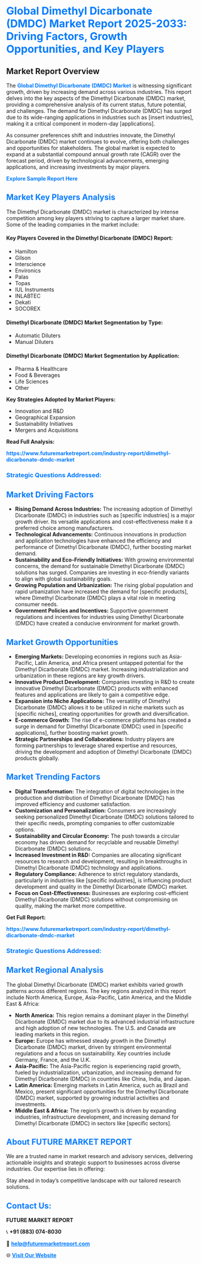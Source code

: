<h1 style="color: #007BFF;">Global Dimethyl Dicarbonate (DMDC) Market Report 2025-2033: Driving Factors, Growth Opportunities, and Key Players</h1>

<section id="overview">
<h2>Market Report Overview</h2>
<p>The <a href="https://www.futuremarketreport.com/industry-report/dimethyl-dicarbonate-dmdc-market" style="color: #007BFF; text-decoration: none;"><strong>Global Dimethyl Dicarbonate (DMDC) Market</strong></a> is witnessing significant growth, driven by increasing demand across various industries. This report delves into the key aspects of the Dimethyl Dicarbonate (DMDC) market, providing a comprehensive analysis of its current status, future potential, and challenges. The demand for Dimethyl Dicarbonate (DMDC) has surged due to its wide-ranging applications in industries such as [insert industries], making it a critical component in modern-day [applications].</p>
<p>As consumer preferences shift and industries innovate, the Dimethyl Dicarbonate (DMDC) market continues to evolve, offering both challenges and opportunities for stakeholders. The global market is expected to expand at a substantial compound annual growth rate (CAGR) over the forecast period, driven by technological advancements, emerging applications, and increasing investments by major players.</p>
</section>

<section id="overview">
<p><a href="https://www.futuremarketreport.com/request-sample/reportId=32376" style="color: #007BFF; text-decoration: none;"><strong>Explore Sample Report Here</strong></a></p>
</section>

<section id="key-players">
<h2 style="color: #007BFF;">Market Key Players Analysis</h2>
<p>The Dimethyl Dicarbonate (DMDC) market is characterized by intense competition among key players striving to capture a larger market share. Some of the leading companies in the market include:</p>
<h4>Key Players Covered in the Dimethyl Dicarbonate (DMDC) Report:</h4>
<ul><li>Hamilton</li><li>Gilson</li><li>Interscience</li><li>Environics</li><li>Palas</li><li>Topas</li><li>IUL Instruments</li><li>INLABTEC</li><li>Dekati</li><li>SOCOREX</li></ul>
<h4>Dimethyl Dicarbonate (DMDC) Market Segmentation by Type:</h4>
<ul><li>Automatic Diluters</li><li>Manual Diluters</li></ul>

<h4>Dimethyl Dicarbonate (DMDC) Market Segmentation by Application:</h4>
<ul><li>Pharma &amp; Healthcare</li><li>Food &amp; Beverages</li><li>Life Sciences</li><li>Other</li></ul>
<p><strong>Key Strategies Adopted by Market Players:</strong></p>
<ul>
<li>Innovation and R&D</li>
<li>Geographical Expansion</li>
<li>Sustainability Initiatives</li>
<li>Mergers and Acquisitions</li>
</ul>
</section>

<section>
<p><strong>Read Full Analysis: </strong></p><a href="https://www.futuremarketreport.com/industry-report/dimethyl-dicarbonate-dmdc-market" style="color: #007BFF; text-decoration: none;"><strong>https://www.futuremarketreport.com/industry-report/dimethyl-dicarbonate-dmdc-market</strong></a>
<h3 style="color: #007BFF;">Strategic Questions Addressed:</h3>
</section>

<section id="driving-factors">
<h2 style="color: #007BFF;">Market Driving Factors</h2>
<ul>
<li><strong>Rising Demand Across Industries:</strong> The increasing adoption of Dimethyl Dicarbonate (DMDC) in industries such as [specific industries] is a major growth driver. Its versatile applications and cost-effectiveness make it a preferred choice among manufacturers.</li>
<li><strong>Technological Advancements:</strong> Continuous innovations in production and application technologies have enhanced the efficiency and performance of Dimethyl Dicarbonate (DMDC), further boosting market demand.</li>
<li><strong>Sustainability and Eco-Friendly Initiatives:</strong> With growing environmental concerns, the demand for sustainable Dimethyl Dicarbonate (DMDC) solutions has surged. Companies are investing in eco-friendly variants to align with global sustainability goals.</li>
<li><strong>Growing Population and Urbanization:</strong> The rising global population and rapid urbanization have increased the demand for [specific products], where Dimethyl Dicarbonate (DMDC) plays a vital role in meeting consumer needs.</li>
<li><strong>Government Policies and Incentives:</strong> Supportive government regulations and incentives for industries using Dimethyl Dicarbonate (DMDC) have created a conducive environment for market growth.</li>
</ul>
</section>

<section id="growth-opportunities">
<h2 style="color: #007BFF;">Market Growth Opportunities</h2>
<ul>
<li><strong>Emerging Markets:</strong> Developing economies in regions such as Asia-Pacific, Latin America, and Africa present untapped potential for the Dimethyl Dicarbonate (DMDC) market. Increasing industrialization and urbanization in these regions are key growth drivers.</li>
<li><strong>Innovative Product Development:</strong> Companies investing in R&D to create innovative Dimethyl Dicarbonate (DMDC) products with enhanced features and applications are likely to gain a competitive edge.</li>
<li><strong>Expansion into Niche Applications:</strong> The versatility of Dimethyl Dicarbonate (DMDC) allows it to be utilized in niche markets such as [specific niches], creating opportunities for growth and diversification.</li>
<li><strong>E-commerce Growth:</strong> The rise of e-commerce platforms has created a surge in demand for Dimethyl Dicarbonate (DMDC) used in [specific applications], further boosting market growth.</li>
<li><strong>Strategic Partnerships and Collaborations:</strong> Industry players are forming partnerships to leverage shared expertise and resources, driving the development and adoption of Dimethyl Dicarbonate (DMDC) products globally.</li>
</ul>
</section>

<section id="trending-factors">
<h2 style="color: #007BFF;">Market Trending Factors</h2>
<ul>
<li><strong>Digital Transformation:</strong> The integration of digital technologies in the production and distribution of Dimethyl Dicarbonate (DMDC) has improved efficiency and customer satisfaction.</li>
<li><strong>Customization and Personalization:</strong> Consumers are increasingly seeking personalized Dimethyl Dicarbonate (DMDC) solutions tailored to their specific needs, prompting companies to offer customizable options.</li>
<li><strong>Sustainability and Circular Economy:</strong> The push towards a circular economy has driven demand for recyclable and reusable Dimethyl Dicarbonate (DMDC) solutions.</li>
<li><strong>Increased Investment in R&D:</strong> Companies are allocating significant resources to research and development, resulting in breakthroughs in Dimethyl Dicarbonate (DMDC) technology and applications.</li>
<li><strong>Regulatory Compliance:</strong> Adherence to strict regulatory standards, particularly in industries like [specific industries], is influencing product development and quality in the Dimethyl Dicarbonate (DMDC) market.</li>
<li><strong>Focus on Cost-Effectiveness:</strong> Businesses are exploring cost-efficient Dimethyl Dicarbonate (DMDC) solutions without compromising on quality, making the market more competitive.</li>
</ul>
</section>

<section>
<p><strong>Get Full Report: </strong></p><a href="https://www.futuremarketreport.com/industry-report/dimethyl-dicarbonate-dmdc-market" style="color: #007BFF; text-decoration: none;"><strong>https://www.futuremarketreport.com/industry-report/dimethyl-dicarbonate-dmdc-market</strong></a>
<h3 style="color: #007BFF;">Strategic Questions Addressed:</h3>
</section>


<section id="regional-analysis">
<h2 style="color: #007BFF;">Market Regional Analysis</h2>
<p>The global Dimethyl Dicarbonate (DMDC) market exhibits varied growth patterns across different regions. The key regions analyzed in this report include North America, Europe, Asia-Pacific, Latin America, and the Middle East & Africa:</p>
<ul>
<li><strong>North America:</strong> This region remains a dominant player in the Dimethyl Dicarbonate (DMDC) market due to its advanced industrial infrastructure and high adoption of new technologies. The U.S. and Canada are leading markets in this region.</li>
<li><strong>Europe:</strong> Europe has witnessed steady growth in the Dimethyl Dicarbonate (DMDC) market, driven by stringent environmental regulations and a focus on sustainability. Key countries include Germany, France, and the U.K.</li>
<li><strong>Asia-Pacific:</strong> The Asia-Pacific region is experiencing rapid growth, fueled by industrialization, urbanization, and increasing demand for Dimethyl Dicarbonate (DMDC) in countries like China, India, and Japan.</li>
<li><strong>Latin America:</strong> Emerging markets in Latin America, such as Brazil and Mexico, present significant opportunities for the Dimethyl Dicarbonate (DMDC) market, supported by growing industrial activities and investments.</li>
<li><strong>Middle East & Africa:</strong> The region’s growth is driven by expanding industries, infrastructure development, and increasing demand for Dimethyl Dicarbonate (DMDC) in sectors like [specific sectors].</li>
</ul>
</section>

<footer>
<h2 style="color: #007BFF;">About FUTURE MARKET REPORT</h2>
<p>We are a trusted name in market research and advisory services, delivering actionable insights and strategic support to businesses across diverse industries. Our expertise lies in offering:</p>

<p>Stay ahead in today’s competitive landscape with our tailored research solutions.</p>

<h2 style="color: #007BFF;">Contact Us:</h2>
<p><strong>FUTURE MARKET REPORT</strong></p>
<p>📞 <strong>+91 (883) 074-8030</strong></p>
<p>📧 <strong><a href="mailto:help@futuremarketreport.com" style="color: #007BFF;">help@futuremarketreport.com</a></strong></p>
<p>🌐 <strong><a href="https://www.futuremarketreport.com/" style="color: #007BFF;">Visit Our Website</a></strong></p>
</footer>